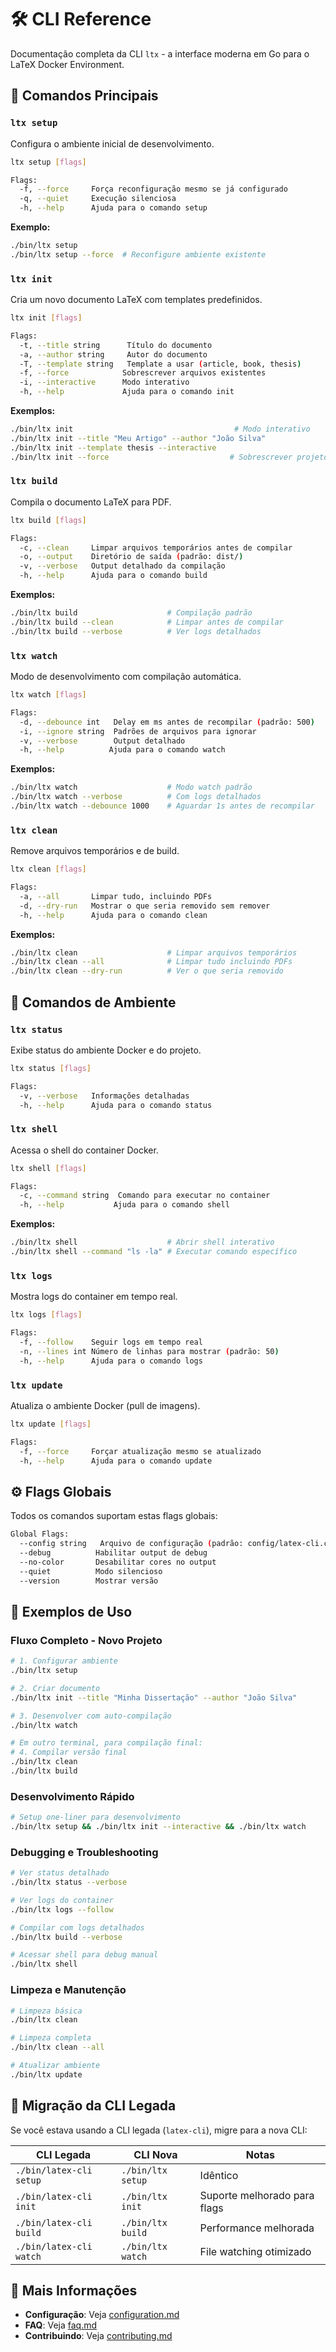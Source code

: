 # 🛠️ CLI Reference

Documentação completa da CLI `ltx` - a interface moderna em Go para o LaTeX Docker Environment.

## 🚀 Comandos Principais

### `ltx setup`
Configura o ambiente inicial de desenvolvimento.

```bash
ltx setup [flags]

Flags:
  -f, --force     Força reconfiguração mesmo se já configurado
  -q, --quiet     Execução silenciosa
  -h, --help      Ajuda para o comando setup
```

**Exemplo:**
```bash
./bin/ltx setup
./bin/ltx setup --force  # Reconfigure ambiente existente
```

### `ltx init`
Cria um novo documento LaTeX com templates predefinidos.

```bash
ltx init [flags]

Flags:
  -t, --title string      Título do documento
  -a, --author string     Autor do documento
  -T, --template string   Template a usar (article, book, thesis)
  -f, --force            Sobrescrever arquivos existentes
  -i, --interactive      Modo interativo
  -h, --help             Ajuda para o comando init
```

**Exemplos:**
```bash
./bin/ltx init                                    # Modo interativo
./bin/ltx init --title "Meu Artigo" --author "João Silva"
./bin/ltx init --template thesis --interactive
./bin/ltx init --force                           # Sobrescrever projeto existente
```

### `ltx build`
Compila o documento LaTeX para PDF.

```bash
ltx build [flags]

Flags:
  -c, --clean     Limpar arquivos temporários antes de compilar
  -o, --output    Diretório de saída (padrão: dist/)
  -v, --verbose   Output detalhado da compilação
  -h, --help      Ajuda para o comando build
```

**Exemplos:**
```bash
./bin/ltx build                    # Compilação padrão
./bin/ltx build --clean            # Limpar antes de compilar
./bin/ltx build --verbose          # Ver logs detalhados
```

### `ltx watch`
Modo de desenvolvimento com compilação automática.

```bash
ltx watch [flags]

Flags:
  -d, --debounce int   Delay em ms antes de recompilar (padrão: 500)
  -i, --ignore string  Padrões de arquivos para ignorar
  -v, --verbose        Output detalhado
  -h, --help          Ajuda para o comando watch
```

**Exemplos:**
```bash
./bin/ltx watch                    # Modo watch padrão
./bin/ltx watch --verbose          # Com logs detalhados
./bin/ltx watch --debounce 1000    # Aguardar 1s antes de recompilar
```

### `ltx clean`
Remove arquivos temporários e de build.

```bash
ltx clean [flags]

Flags:
  -a, --all       Limpar tudo, incluindo PDFs
  -d, --dry-run   Mostrar o que seria removido sem remover
  -h, --help      Ajuda para o comando clean
```

**Exemplos:**
```bash
./bin/ltx clean                    # Limpar arquivos temporários
./bin/ltx clean --all              # Limpar tudo incluindo PDFs
./bin/ltx clean --dry-run          # Ver o que seria removido
```

## 🔧 Comandos de Ambiente

### `ltx status`
Exibe status do ambiente Docker e do projeto.

```bash
ltx status [flags]

Flags:
  -v, --verbose   Informações detalhadas
  -h, --help      Ajuda para o comando status
```

### `ltx shell`
Acessa o shell do container Docker.

```bash
ltx shell [flags]

Flags:
  -c, --command string  Comando para executar no container
  -h, --help           Ajuda para o comando shell
```

**Exemplos:**
```bash
./bin/ltx shell                    # Abrir shell interativo
./bin/ltx shell --command "ls -la" # Executar comando específico
```

### `ltx logs`
Mostra logs do container em tempo real.

```bash
ltx logs [flags]

Flags:
  -f, --follow    Seguir logs em tempo real
  -n, --lines int Número de linhas para mostrar (padrão: 50)
  -h, --help      Ajuda para o comando logs
```

### `ltx update`
Atualiza o ambiente Docker (pull de imagens).

```bash
ltx update [flags]

Flags:
  -f, --force     Forçar atualização mesmo se atualizado
  -h, --help      Ajuda para o comando update
```

## ⚙️ Flags Globais

Todos os comandos suportam estas flags globais:

```bash
Global Flags:
  --config string   Arquivo de configuração (padrão: config/latex-cli.conf)
  --debug          Habilitar output de debug
  --no-color       Desabilitar cores no output
  --quiet          Modo silencioso
  --version        Mostrar versão
```

## 📝 Exemplos de Uso

### Fluxo Completo - Novo Projeto
```bash
# 1. Configurar ambiente
./bin/ltx setup

# 2. Criar documento
./bin/ltx init --title "Minha Dissertação" --author "João Silva"

# 3. Desenvolver com auto-compilação
./bin/ltx watch

# Em outro terminal, para compilação final:
# 4. Compilar versão final
./bin/ltx clean
./bin/ltx build
```

### Desenvolvimento Rápido
```bash
# Setup one-liner para desenvolvimento
./bin/ltx setup && ./bin/ltx init --interactive && ./bin/ltx watch
```

### Debugging e Troubleshooting
```bash
# Ver status detalhado
./bin/ltx status --verbose

# Ver logs do container
./bin/ltx logs --follow

# Compilar com logs detalhados
./bin/ltx build --verbose

# Acessar shell para debug manual
./bin/ltx shell
```

### Limpeza e Manutenção
```bash
# Limpeza básica
./bin/ltx clean

# Limpeza completa
./bin/ltx clean --all

# Atualizar ambiente
./bin/ltx update
```

## 🔄 Migração da CLI Legada

Se você estava usando a CLI legada (`latex-cli`), migre para a nova CLI:

| CLI Legada | CLI Nova | Notas |
|------------|----------|-------|
| `./bin/latex-cli setup` | `./bin/ltx setup` | Idêntico |
| `./bin/latex-cli init` | `./bin/ltx init` | Suporte melhorado para flags |
| `./bin/latex-cli build` | `./bin/ltx build` | Performance melhorada |
| `./bin/latex-cli watch` | `./bin/ltx watch` | File watching otimizado |

## 📖 Mais Informações

- **Configuração**: Veja [configuration.md](configuration.md)
- **FAQ**: Veja [faq.md](faq.md)
- **Contribuindo**: Veja [contributing.md](contributing.md)
